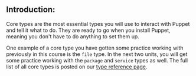 <h2>Introduction:</h2>
Core types are the most essential types you will use to interact with Puppet and tell it what to do. They are ready to go when you install Puppet, meaning you don't have to do anything to set them up. </p> 
<p>One example of a core type you have gotten some practice working with previously in this course is the <code>file</code> type. In the next two units, you will get some practice working with the <code>package</code> and <code>service</code> types as well. The full list of all core types is posted on our <a href="https://puppet.com/docs/puppet/latest/type.html">type reference page</a>.</p>
